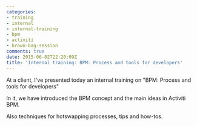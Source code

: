 ```yaml
---
categories:
- training
- internal
- internal-training
- bpm
- activiti
- brown-bag-session
comments: true
date: 2015-06-02T22:20:09Z
title: 'Internal training: BPM: Process and tools for developers'
---
```


At a client, I've presented today an internal training on "BPM: Process and tools for developers"

In it, we have introduced the BPM concept and the main ideas in Activiti BPM.

Also techniques for hotswapping processes, tips and how-tos.
